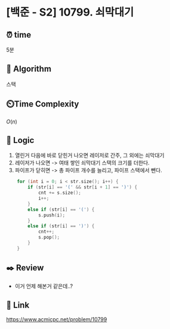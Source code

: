 # [백준 - S2] 10799. 쇠막대기

## ⏰  **time**
5분

## :pushpin: **Algorithm**
스택

## ⏲️**Time Complexity**
$O(n)$

## :round_pushpin: **Logic**
1. 열린거 다음에 바로 닫힌거 나오면 레이저로 간주, 그 외에는 쇠막대기
2. 레이저가 나오면 -> 여태 쌓인 쇠막대기 스택의 크기를 더한다.
3. 파이프가 닫히면 -> 총 파이프 개수를 늘리고, 파이프 스택에서 뺀다.
```cpp
	for (int i = 0; i < str.size(); i++) {
		if (str[i] == '(' && str[i + 1] == ')') {
			cnt += s.size();
			i++;
		}
		else if (str[i] == '(') {
			s.push(i);
		}
		else if (str[i] == ')') {
			cnt++;
			s.pop();
		}
	}
```

## :black_nib: **Review**
- 이거 언제 해본거 같은데..?

## 📡 Link
https://www.acmicpc.net/problem/10799
